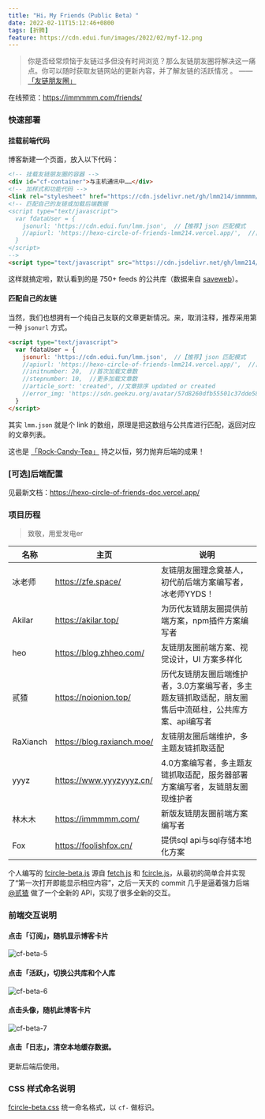 ```yaml
---
title: "Hi，My Friends（Public Beta）"
date: 2022-02-11T15:12:46+0800
tags: [折腾]
feature: https://cdn.edui.fun/images/2022/02/myf-12.png
---
```


>你是否经常烦恼于友链过多但没有时间浏览？那么友链朋友圈将解决这一痛点。你可以随时获取友链网站的更新内容，并了解友链的活跃情况 。 —— [「友链朋友圈」](https://hexo-circle-of-friends-doc.vercel.app/)

在线预览：<https://immmmm.com/friends/>

### 快速部署

#### 挂载前端代码

博客新建一个页面，放入以下代码：

```html
<!-- 挂载友链朋友圈的容器 -->
<div id="cf-container">与主机通讯中……</div>
<!-- 加样式和功能代码 -->
<link rel="stylesheet" href="https://cdn.jsdelivr.net/gh/lmm214/immmmm/themes/hello-friend/static/fcircle-beta.css">
<!-- 匹配自己的友链或加载后端数据
<script type="text/javascript">
  var fdataUser = {
    jsonurl: 'https://cdn.edui.fun/lmm.json',  //【推荐】json 匹配模式
    //apiurl: 'https://hexo-circle-of-friends-lmm214.vercel.app/',  //自部署api
  }
</script>
-->
<script type="text/javascript" src="https://cdn.jsdelivr.net/gh/lmm214/immmmm/themes/hello-friend/static/fcircle-beta.js"></script>
```

这样就搞定啦，默认看到的是 750+ feeds 的公共库（数据来自 [saveweb](https://github.com/saveweb/rss-list)）。

<!--more-->

#### 匹配自己的友链

当然，我们也想拥有一个纯自己友联的文章更新情况。来，取消注释，推荐采用第一种 `jsonurl` 方式。

```html
<script type="text/javascript">
  var fdataUser = {
    jsonurl: 'https://cdn.edui.fun/lmm.json',  //【推荐】json 匹配模式
    //apiurl: 'https://hexo-circle-of-friends-lmm214.vercel.app/',  //自部署api
    //initnumber: 20,  //首次加载文章数
    //stepnumber: 10,  //更多加载文章数
    //article_sort: 'created', //文章排序 updated or created
    //error_img: 'https://sdn.geekzu.org/avatar/57d8260dfb55501c37dde588e7c3852c'
  }
</script>
```

其实 `lmm.json` 就是个 link 的数组，原理是把这数组与公共库进行匹配，返回对应的文章列表。

这也是 [「Rock-Candy-Tea」](https://github.com/Rock-Candy-Tea) 持之以恒，努力抛弃后端的成果！

### [可选]后端配置

见最新文档：<https://hexo-circle-of-friends-doc.vercel.app/>

### 项目历程

> 致敬，用爱发电er

| 名称     | 主页                       | 说明                                                         |
| -------- | -------------------------- | ------------------------------------------------------------ |
| 冰老师   | https://zfe.space/         | 友链朋友圈理念奠基人，初代前后端方案编写者，冰老师YYDS！     |
| Akilar   | https://akilar.top/        | 为历代友链朋友圈提供前端方案，npm插件方案编写者              |
| heo      | https://blog.zhheo.com/    | 友链朋友圈前端方案、视觉设计，UI 方案多样化                  |
| 贰猹     | https://noionion.top/      | 历代友链朋友圈后端维护者，3.0方案编写者，多主题友链抓取适配，朋友圈售后中流砥柱，公共库方案、api编写者 |
| RaXianch | https://blog.raxianch.moe/ | 友链朋友圈后端维护，多主题友链抓取适配                       |
| yyyz     | https://www.yyyzyyyz.cn/   | 4.0方案编写者，多主题友链抓取适配，服务器部署方案编写者，友链朋友圈现维护者 |
| 林木木   | https://immmmm.com/        | 新版友链朋友圈前端方案编写者                                 |
| Fox      | https://foolishfox.cn/     | 提供sql api与sql存储本地化方案                               |

个人编写的 [fcircle-beta.js](https://cdn.jsdelivr.net/gh/lmm214/immmmm/themes/hello-friend/static/fcircle-beta.js) 源自 [fetch.js](https://cdn.jsdelivr.net/gh/Rock-Candy-Tea/hexo-friendcircle-demo@main/js/fetch.js) 和 [fcircle.js](https://cdn.jsdelivr.net/gh/Rock-Candy-Tea/hexo-friendcircle-demo@main/js/fcircle.js)，从最初的简单合并实现了“第一次打开即能显示相应内容”，之后一天天的 commit 几乎是逼着强力后端 [@贰猹](https://noionion.top/) 做了一个全新的 API，实现了很多全新的交互。

### 前端交互说明

#### 点击「订阅」，随机显示博客卡片

![cf-beta-5](https://pic.edui.fun/images/2022/02/cf-beta-5.gif)

#### 点击「活跃」，切换公共库和个人库

![cf-beta-6](https://pic.edui.fun/images/2022/02/cf-beta-6.gif)

#### 点击头像，随机此博客卡片

![cf-beta-7](https://pic.edui.fun/images/2022/02/cf-beta-7.gif)

#### 点击「日志」，清空本地缓存数据。

更新后端后使用。

###  CSS 样式命名说明

[fcircle-beta.css](https://cdn.jsdelivr.net/gh/lmm214/immmmm/themes/hello-friend/static/fcircle-beta.css) 统一命名格式，以 `cf-` 做标识。